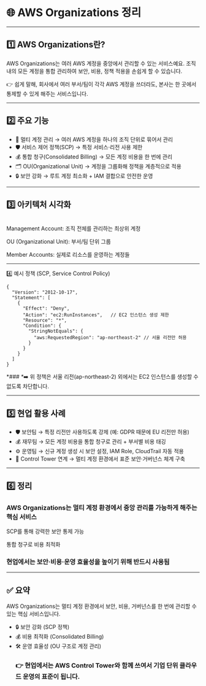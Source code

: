 <h1 id="🌐-aws-organizations-정리">🌐 AWS Organizations 정리</h1>
<hr />
<h2 id="1️⃣-aws-organizations란">1️⃣ AWS Organizations란?</h2>
<p>AWS Organizations는 여러 AWS 계정을 중앙에서 관리할 수 있는 서비스예요.
조직 내의 모든 계정을 통합 관리하여 보안, 비용, 정책 적용을 손쉽게 할 수 있습니다.</p>
<p>👉 쉽게 말해, 회사에서 여러 부서/팀이 각각 AWS 계정을 쓰더라도, 본사는 한 곳에서 통제할 수 있게 해주는 서비스입니다.</p>
<hr />
<h2 id="2️⃣-주요-기능">2️⃣ 주요 기능</h2>
<ul>
<li>👥 멀티 계정 관리 → 여러 AWS 계정을 하나의 조직 단위로 묶어서 관리</li>
<li>🛡️ 서비스 제어 정책(SCP) → 특정 서비스·리전 사용 제한</li>
<li>💰 통합 청구(Consolidated Billing) → 모든 계정 비용을 한 번에 관리</li>
<li>🗂️ OU(Organizational Unit) → 계정을 그룹화해 정책을 계층적으로 적용</li>
<li>🔒 보안 강화 → 루트 계정 최소화 + IAM 결합으로 안전한 운영</li>
</ul>
<hr />
<h2 id="3️⃣-아키텍처-시각화">3️⃣ 아키텍처 시각화</h2>
<p><img alt="" src="https://velog.velcdn.com/images/yjshin/post/e37e2b11-9f0f-424f-a1cd-a39c9b595972/image.png" /></p>
<p>Management Account: 조직 전체를 관리하는 최상위 계정</p>
<p>OU (Organizational Unit): 부서/팀 단위 그룹</p>
<p>Member Accounts: 실제로 리소스를 운영하는 계정들</p>
<hr />
<p>4️⃣ 예시 정책 (SCP, Service Control Policy)</p>
<pre><code class="language-json">{
  &quot;Version&quot;: &quot;2012-10-17&quot;,
  &quot;Statement&quot;: [
    {
      &quot;Effect&quot;: &quot;Deny&quot;, 
      &quot;Action&quot;: &quot;ec2:RunInstances&quot;,   // EC2 인스턴스 생성 제한
      &quot;Resource&quot;: &quot;*&quot;,
      &quot;Condition&quot;: {
        &quot;StringNotEquals&quot;: {
          &quot;aws:RequestedRegion&quot;: &quot;ap-northeast-2&quot; // 서울 리전만 허용
        }
      }
    }
  ]
}</code></pre>
<p>*<em>### *</em>➡️ 위 정책은 서울 리전(ap-northeast-2) 외에서는 EC2 인스턴스를 생성할 수 없도록 차단합니다.</p>
<hr />
<h2 id="5️⃣-현업-활용-사례">5️⃣ 현업 활용 사례</h2>
<ul>
<li>🛡️ 보안팀 → 특정 리전만 사용하도록 강제 (예: GDPR 때문에 EU 리전만 허용)</li>
<li>💰 재무팀 → 모든 계정 비용을 통합 청구로 관리 + 부서별 비용 태깅</li>
<li>⚙️ 운영팀 → 신규 계정 생성 시 보안 설정, IAM Role, CloudTrail 자동 적용</li>
<li>🚀 Control Tower 연계 → 멀티 계정 환경에서 표준 보안·거버넌스 체계 구축</li>
</ul>
<hr />
<h2 id="6️⃣-정리">6️⃣ 정리</h2>
<h3 id="aws-organizations는-멀티-계정-환경에서-중앙-관리를-가능하게-해주는-핵심-서비스">AWS Organizations는 멀티 계정 환경에서 중앙 관리를 가능하게 해주는 핵심 서비스</h3>
<p>SCP를 통해 강력한 보안 통제 가능</p>
<p>통합 청구로 비용 최적화</p>
<h3 id="현업에서는-보안·비용·운영-효율성을-높이기-위해-반드시-사용됨">현업에서는 보안·비용·운영 효율성을 높이기 위해 반드시 사용됨</h3>
<hr />
<h2 id="✅-요약">✅ 요약</h2>
<p>AWS Organizations는 멀티 계정 환경에서 보안, 비용, 거버넌스를 한 번에 관리할 수 있는 핵심 서비스입니다.</p>
<ul>
<li>🔒 보안 강화 (SCP 정책)</li>
<li>💰 비용 최적화 (Consolidated Billing)</li>
<li>🛠️ 운영 효율성 (OU 구조로 계정 관리)<h3 id="👉-현업에서는-aws-control-tower와-함께-쓰여서-기업-단위-클라우드-운영의-표준이-됩니다">👉 현업에서는 AWS Control Tower와 함께 쓰여서 기업 단위 클라우드 운영의 표준이 됩니다.</h3>
</li>
</ul>